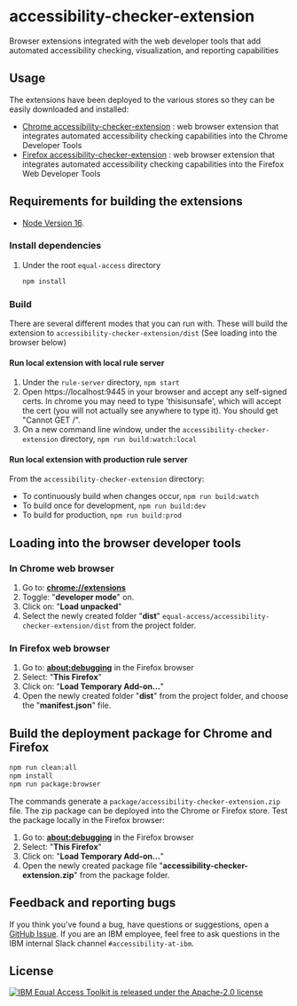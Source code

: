 # accessibility-checker-extension

Browser extensions integrated with the web developer tools that add automated accessibility checking, visualization, and reporting capabilities

## Usage

The extensions have been deployed to the various stores so they can be easily downloaded and installed:

* [Chrome accessibility-checker-extension](https://chrome.google.com/webstore/detail/ibm-equal-access-accessib/lkcagbfjnkomcinoddgooolagloogehp) : web browser extension that integrates automated accessibility checking capabilities into the Chrome Developer Tools
* [Firefox accessibility-checker-extension](https://addons.mozilla.org/en-US/firefox/addon/accessibility-checker/) : web browser extension that integrates automated accessibility checking capabilities into the Firefox Web Developer Tools
  
## Requirements for building the extensions

* [Node Version 16](https://nodejs.org/en/download/).

### Install dependencies

1. Under the root `equal-access` directory

    ```bash
    npm install
    ```

### Build

There are several different modes that you can run with. These will build the extension to `accessibility-checker-extension/dist` (See loading into the browser below)

#### Run local extension with local rule server

1. Under the `rule-server` directory, `npm start`
2. Open https://localhost:9445 in your browser and accept any self-signed certs. In chrome you may need to type 'thisisunsafe', which will accept the cert (you will not actually see anywhere to type it). You should get "Cannot GET /".
3. On a new command line window, under the `accessibility-checker-extension` directory, `npm run build:watch:local`

#### Run local extension with production rule server

From the `accessibility-checker-extension` directory:

* To continuously build when changes occur, `npm run build:watch`
* To build once for development, `npm run build:dev`
* To build for production, `npm run build:prod`

## Loading into the browser developer tools

### In Chrome web browser

1. Go to: [**chrome://extensions**](chrome://extensions)
2. Toggle: "**developer mode**" on.
3. Click on: "**Load unpacked**"
4. Select the newly created folder "**dist**" ```equal-access/accessibility-checker-extension/dist``` from the project folder.

### In Firefox web browser

1. Go to: [**about:debugging**](about:debugging) in the Firefox browser
2. Select: "**This Firefox**"
3. Click on: "**Load Temporary Add-on…**"
4. Open the newly created folder "**dist**" from the project folder, and choose the "**manifest.json**" file.

## Build the deployment package for Chrome and Firefox

```bash
npm run clean:all
npm install
npm run package:browser
```

The commands generate a `package/accessibility-checker-extension.zip` file. The zip package can be deployed into the Chrome or Firefox store. Test the package locally in the Firefox browser:

1. Go to: [**about:debugging**](about:debugging) in the Firefox browser
2. Select: "**This Firefox**"
3. Click on: "**Load Temporary Add-on…**"
4. Open the newly created package file "**accessibility-checker-extension.zip**" from the package folder.  

## Feedback and reporting bugs

If you think you've found a bug, have questions or suggestions, open a [GitHub Issue](https://github.com/IBMa/equal-access/issues). If you are an IBM employee, feel free to ask questions in the IBM internal Slack channel `#accessibility-at-ibm`.

## License

[![IBM Equal Access Toolkit is released under the Apache-2.0 license](https://img.shields.io/badge/license-Apache--2.0-blue.svg)](./LICENSE)
